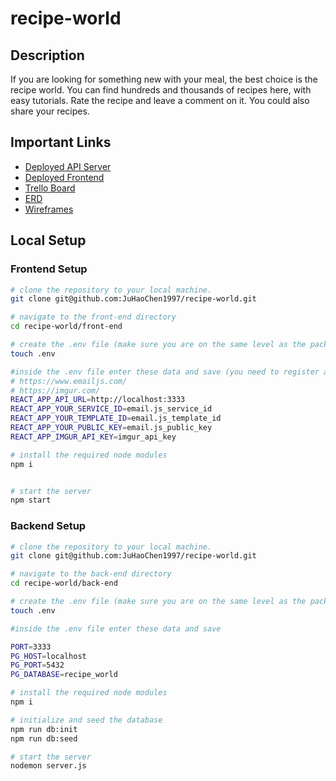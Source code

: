 # recipe-world

## Description

If you are looking for something new with your meal, the best choice is the recipe world. You can find hundreds and thousands of recipes here, with easy tutorials. Rate the recipe and leave a comment on it. You could also share your recipes.

## Important Links

- [Deployed API Server](https://warm-bayou-37175.herokuapp.com)
- [Deployed Frontend](https://recipe-world-app.netlify.app)
- [Trello Board](https://trello.com/invite/b/WHOxshME/b573f01527cd641c23d23ea20e53df29/fspp-project)
- [ERD](https://miro.com/app/board/uXjVPZ3W7UU=/?share_link_id=634173605740)
- [Wireframes](https://wireframe.cc/WRnIoR)

## Local Setup

### Frontend Setup

```bash
# clone the repository to your local machine.
git clone git@github.com:JuHaoChen1997/recipe-world.git

# navigate to the front-end directory
cd recipe-world/front-end

# create the .env file (make sure you are on the same level as the package.json of the frontend-end directory)
touch .env

#inside the .env file enter these data and save (you need to register a email.js account and imgur account)
# https://www.emailjs.com/
# https://imgur.com/
REACT_APP_API_URL=http://localhost:3333
REACT_APP_YOUR_SERVICE_ID=email.js_service_id
REACT_APP_YOUR_TEMPLATE_ID=email.js_template_id
REACT_APP_YOUR_PUBLIC_KEY=email.js_public_key
REACT_APP_IMGUR_API_KEY=imgur_api_key

# install the required node modules
npm i


# start the server
npm start
```

### Backend Setup

```bash
# clone the repository to your local machine.
git clone git@github.com:JuHaoChen1997/recipe-world.git

# navigate to the back-end directory
cd recipe-world/back-end

# create the .env file (make sure you are on the same level as the package.json of the back-end directory)
touch .env

#inside the .env file enter these data and save

PORT=3333
PG_HOST=localhost
PG_PORT=5432
PG_DATABASE=recipe_world

# install the required node modules
npm i

# initialize and seed the database
npm run db:init
npm run db:seed

# start the server
nodemon server.js
```
